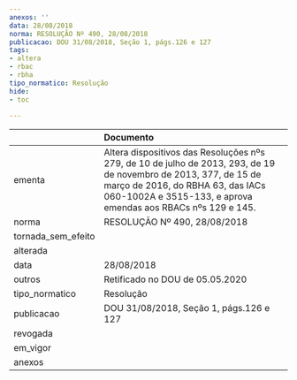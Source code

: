 ```yaml
---
anexos: ''
data: 28/08/2018
norma: RESOLUÇÃO Nº 490, 28/08/2018
publicacao: DOU 31/08/2018, Seção 1, págs.126 e 127
tags:
- altera
- rbac
- rbha
tipo_normatico: Resolução
hide: 
- toc 
 
---
```


|                    | Documento                                                                                                                                                                                                             |
|:-------------------|:----------------------------------------------------------------------------------------------------------------------------------------------------------------------------------------------------------------------|
| ementa             | Altera dispositivos das Resoluções nºs 279, de 10 de julho de 2013, 293, de 19 de novembro de 2013, 377, de 15 de março de 2016, do RBHA 63, das IACs 060-1002A e 3515-133, e aprova emendas aos RBACs nºs 129 e 145. |
| norma              | RESOLUÇÃO Nº 490, 28/08/2018                                                                                                                                                                                          |
| tornada_sem_efeito |                                                                                                                                                                                                                       |
| alterada           |                                                                                                                                                                                                                       |
| data               | 28/08/2018                                                                                                                                                                                                            |
| outros             | Retificado no DOU de 05.05.2020                                                                                                                                                                                       |
| tipo_normatico     | Resolução                                                                                                                                                                                                             |
| publicacao         | DOU 31/08/2018, Seção 1, págs.126 e 127                                                                                                                                                                               |
| revogada           |                                                                                                                                                                                                                       |
| em_vigor           |                                                                                                                                                                                                                       |
| anexos             |                                                                                                                                                                                                                       |